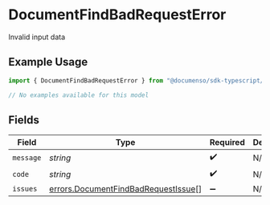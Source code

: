 # DocumentFindBadRequestError

Invalid input data

## Example Usage

```typescript
import { DocumentFindBadRequestError } from "@documenso/sdk-typescript/models/errors";

// No examples available for this model
```

## Fields

| Field                                                                                      | Type                                                                                       | Required                                                                                   | Description                                                                                |
| ------------------------------------------------------------------------------------------ | ------------------------------------------------------------------------------------------ | ------------------------------------------------------------------------------------------ | ------------------------------------------------------------------------------------------ |
| `message`                                                                                  | *string*                                                                                   | :heavy_check_mark:                                                                         | N/A                                                                                        |
| `code`                                                                                     | *string*                                                                                   | :heavy_check_mark:                                                                         | N/A                                                                                        |
| `issues`                                                                                   | [errors.DocumentFindBadRequestIssue](../../models/errors/documentfindbadrequestissue.md)[] | :heavy_minus_sign:                                                                         | N/A                                                                                        |